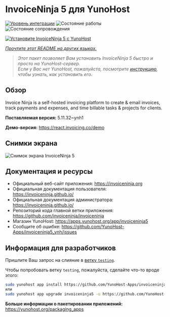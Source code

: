 <!--
Важно: этот README был автоматически сгенерирован <https://github.com/YunoHost/apps/tree/master/tools/readme_generator>
Он НЕ ДОЛЖЕН редактироваться вручную.
-->

# InvoiceNinja 5 для YunoHost

[![Уровень интеграции](https://apps.yunohost.org/badge/integration/invoiceninja5)](https://ci-apps.yunohost.org/ci/apps/invoiceninja5/)
![Состояние работы](https://apps.yunohost.org/badge/state/invoiceninja5)
![Состояние сопровождения](https://apps.yunohost.org/badge/maintained/invoiceninja5)

[![Установите InvoiceNinja 5 с YunoHost](https://install-app.yunohost.org/install-with-yunohost.svg)](https://install-app.yunohost.org/?app=invoiceninja5)

*[Прочтите этот README на других языках.](./ALL_README.md)*

> *Этот пакет позволяет Вам установить InvoiceNinja 5 быстро и просто на YunoHost-сервер.*  
> *Если у Вас нет YunoHost, пожалуйста, посмотрите [инструкцию](https://yunohost.org/install), чтобы узнать, как установить его.*

## Обзор

Invoice Ninja is a self-hosted invoicing platform to create & email invoices, track payments and expenses, and time billable tasks & projects for clients.


**Поставляемая версия:** 5.11.32~ynh1

**Демо-версия:** <https://react.invoicing.co/demo>

## Снимки экрана

![Снимок экрана InvoiceNinja 5](./doc/screenshots/Create-Invoices-in-Seconds.png)

## Документация и ресурсы

- Официальный веб-сайт приложения: <https://invoiceninja.org>
- Официальная документация пользователя: <https://invoiceninja.github.io/>
- Официальная документация администратора: <https://invoiceninja.github.io/>
- Репозиторий кода главной ветки приложения: <https://github.com/invoiceninja/invoiceninja>
- Магазин YunoHost: <https://apps.yunohost.org/app/invoiceninja5>
- Сообщите об ошибке: <https://github.com/YunoHost-Apps/invoiceninja5_ynh/issues>

## Информация для разработчиков

Пришлите Ваш запрос на слияние в [ветку `testing`](https://github.com/YunoHost-Apps/invoiceninja5_ynh/tree/testing).

Чтобы попробовать ветку `testing`, пожалуйста, сделайте что-то вроде этого:

```bash
sudo yunohost app install https://github.com/YunoHost-Apps/invoiceninja5_ynh/tree/testing --debug
или
sudo yunohost app upgrade invoiceninja5 -u https://github.com/YunoHost-Apps/invoiceninja5_ynh/tree/testing --debug
```

**Больше информации о пакетировании приложений:** <https://yunohost.org/packaging_apps>
